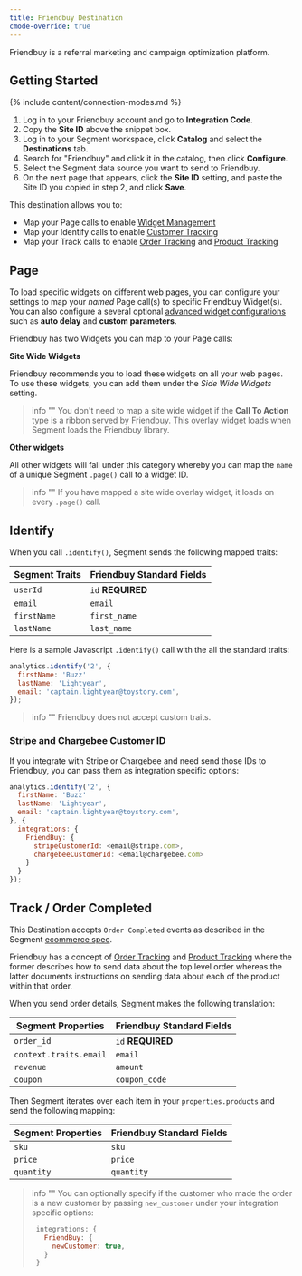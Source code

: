 ```yaml
---
title: Friendbuy Destination
cmode-override: true
---
```

Friendbuy is a referral marketing and campaign optimization platform.

## Getting Started

{% include content/connection-modes.md %}

1. Log in to your Friendbuy account and go to **Integration Code**.
2. Copy the **Site ID** above the snippet box.
3. Log in to your Segment workspace, click **Catalog** and select the **Destinations** tab.
4. Search for "Friendbuy" and click it in the catalog, then click **Configure**.
5. Select the Segment data source you want to send to Friendbuy.
6. On the next page that appears, click the **Site ID** setting, and paste the Site ID you copied in step 2, and click **Save**.

This destination allows you to:

- Map your Page calls to enable [Widget Management](http://developers.friendbuy.com/#widget-management)
- Map your Identify calls to enable [Customer Tracking](http://developers.friendbuy.com/#customer-tracking)
- Map your Track calls to enable [Order Tracking](http://developers.friendbuy.com/#order-tracking) and [Product Tracking](http://developers.friendbuy.com/#product-tracking)


## Page

To load specific widgets on different web pages, you can configure your settings to map your _named_ Page call(s) to specific Friendbuy Widget(s). You can also configure a several optional [advanced widget configurations](http://developers.friendbuy.com/#widget-options) such as **auto delay** and **custom parameters**.


Friendbuy has two Widgets you can map to your Page calls:

**Site Wide Widgets**

Friendbuy recommends you to load these widgets on all your web pages. To use these widgets, you can add them under the *Side Wide Widgets* setting. 

> info ""
> You don't need to map a site wide widget if the **Call To Action** type is a ribbon served by Friendbuy. This overlay widget loads when Segment loads the Friendbuy library.

**Other widgets**

All other widgets will fall under this category whereby you can map the `name` of a unique Segment `.page()` call to a widget ID.

> info ""
> If you have mapped a site wide overlay widget, it loads on every `.page()` call.

## Identify

When you call `.identify()`, Segment sends the following mapped traits:

| **Segment Traits**    | **Friendbuy Standard Fields** |
| --------------------- | ----------------------------- |
| `userId`              | `id` **REQUIRED**             |
| `email`               | `email`                       |
| `firstName`           | `first_name`                  |
| `lastName`            | `last_name`                   |

Here is a sample Javascript  `.identify()` call with the all the standard traits:

```js
analytics.identify('2', {
  firstName: 'Buzz'
  lastName: 'Lightyear',
  email: 'captain.lightyear@toystory.com',
});
```

> info ""
> Friendbuy does not accept custom traits.
### Stripe and Chargebee Customer ID

If you integrate with Stripe or Chargebee and need send those IDs to Friendbuy, you can pass them as integration specific options:

```js
analytics.identify('2', {
  firstName: 'Buzz'
  lastName: 'Lightyear',
  email: 'captain.lightyear@toystory.com',
}, {
  integrations: {
    FriendBuy: {
      stripeCustomerId: <email@stripe.com>,
      chargebeeCustomerId: <email@chargebee.com>
    }
  }
});
```

## Track / Order Completed

This Destination accepts `Order Completed` events as described in the Segment [ecommerce spec](/docs/connections/spec/ecommerce/v2/#order-completed).

Friendbuy has a concept of [Order Tracking](http://developers.friendbuy.com/#order-tracking) and [Product Tracking](http://developers.friendbuy.com/#product-tracking) where the former describes how to send data about the top level order whereas the latter documents instructions on sending data about each of the product within that order.

When you send order details, Segment makes the following translation:

| **Segment Properties**    | **Friendbuy Standard Fields** |
| ------------------------- | ----------------------------- |
| `order_id`                | `id` **REQUIRED**             |
| `context.traits.email`    | `email`                       |
| `revenue`                 | `amount`                      |
| `coupon`                  | `coupon_code`                 |

Then Segment iterates over each item in your `properties.products` and send the following mapping:


| **Segment Properties**  | **Friendbuy Standard Fields** |
| ----------------------- | ----------------------------- |
| `sku`                   | `sku`                         |
| `price`                 | `price`                       |
| `quantity`              | `quantity`                    |

> info ""
> You can optionally specify if the customer who made the order is a new customer by passing `new_customer` under your integration specific options:
> ```js
>  integrations: {
>    FriendBuy: {
>      newCustomer: true,
>    }
>  }
>```
